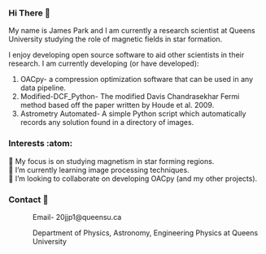 ### Hi There 👋
My name is James Park and I am currently a research scientist at Queens University studying the role of magnetic fields in star formation.

I enjoy developing open source software to aid other scientists in their research. 
I am currently developing (or have developed):
<ol>  
    <li> OACpy- a compression optimization software that can be used in any data pipeline.</li>
    <li> Modified-DCF_Python- The modified Davis Chandrasekhar Fermi method based off the paper written by Houde et al. 2009.</li>
    <li> Astrometry Automated- A simple Python script which automatically records any solution found in a directory of images. </li>
</ol>

### Interests :atom:
🔭 My focus is on studying magnetism in star forming regions.
<br>
🌱 I’m currently learning image processing techniques.
<br>
👯 I’m looking to collaborate on developing OACpy (and my other projects).


### Contact :bookmark_tabs: 
<ol>
    <ul>Email- 20jjp1@queensu.ca </ul>   
    <ul>Department of Physics, Astronomy, Engineering Physics at Queens University</ul>
</ol>
